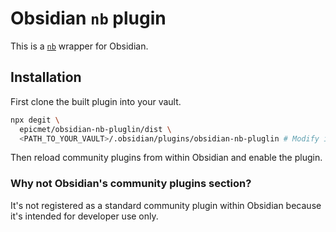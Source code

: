# Obsidian `nb` plugin

This is a [`nb`](https://github.com/xwmx/nb) wrapper for Obsidian.

## Installation

First clone the built plugin into your vault.

```sh
npx degit \
  epicmet/obsidian-nb-pluglin/dist \
  <PATH_TO_YOUR_VAULT>/.obsidian/plugins/obsidian-nb-pluglin # Modify if needed
```

Then reload community plugins from within Obsidian and enable the plugin.

### Why not Obsidian's community plugins section?

It's not registered as a standard community plugin within Obsidian because it's intended for developer use only.
